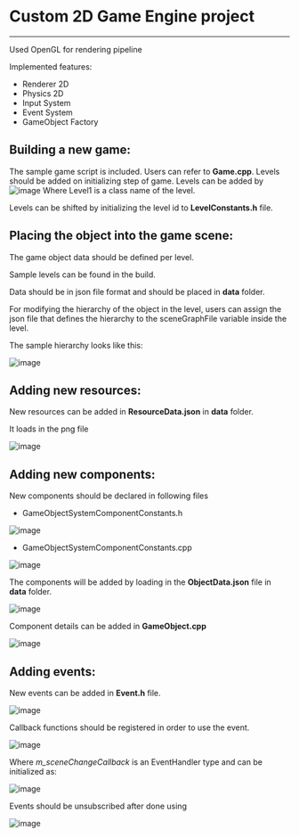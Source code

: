 # Custom 2D Game Engine project
---

Used OpenGL for rendering pipeline 

Implemented features:

- Renderer 2D
- Physics 2D
- Input System
- Event System
- GameObject Factory

## Building a new game:

The sample game script is included. Users can refer to **Game.cpp**.
Levels should be added on initializing step of game. 
Levels can be added by 
![image](https://github.com/Picbridge/CustomGameEngine/assets/34910988/9bf0159c-6a4e-4869-8862-29333be51336)
Where Level1 is a class name of the level.

Levels can be shifted by initializing the level id to **LevelConstants.h** file.

## Placing the object into the game scene:

The game object data should be defined per level.

Sample levels can be found in the build.

Data should be in json file format and should be placed in **data** folder.

For modifying the hierarchy of the object in the level, users can assign the json file that defines the hierarchy to the sceneGraphFile variable inside the level. 

The sample hierarchy looks like this:

![image](https://github.com/Picbridge/CustomGameEngine/assets/34910988/c9ba1932-cc9d-4600-bd46-c5f511593f35)


## Adding new resources:

New resources can be added in **ResourceData.json** in **data** folder.

It loads in the png file

![image](https://github.com/Picbridge/CustomGameEngine/assets/34910988/cbc1788b-8e55-4f45-8a95-4f5cdfad0357)

## Adding new components:

New components should be declared in following files
- GameObjectSystemComponentConstants.h
  
![image](https://github.com/Picbridge/CustomGameEngine/assets/34910988/6ea91696-f846-41c2-9d21-47c81c8ef770)

- GameObjectSystemComponentConstants.cpp
  
![image](https://github.com/Picbridge/CustomGameEngine/assets/34910988/41e45dc1-d9c7-4d68-8681-1477da3d5b3a)

The components will be added by loading in the **ObjectData.json** file in **data** folder.

![image](https://github.com/Picbridge/CustomGameEngine/assets/34910988/b6924e2a-30da-4ebb-977e-d4a5c7691a72)

Component details can be added in **GameObject.cpp**

![image](https://github.com/Picbridge/CustomGameEngine/assets/34910988/f619b738-1a5b-4bd5-a86d-c8f219b8db41)

## Adding events:

  New events can be added in **Event.h** file. 
  
  ![image](https://github.com/Picbridge/CustomGameEngine/assets/34910988/51fb89b7-e5dd-4084-b324-7c6ad621cd21)

  Callback functions should be registered in order to use the event.

  ![image](https://github.com/Picbridge/CustomGameEngine/assets/34910988/edd60319-c5f7-4cad-a081-10137ac3a7ce)
  
  Where _m_sceneChangeCallback_ is an EventHandler type and can be initialized as:
  
  ![image](https://github.com/Picbridge/CustomGameEngine/assets/34910988/1ed7a234-d29c-44a0-b785-14debbc25358)

  Events should be unsubscribed after done using 

  ![image](https://github.com/Picbridge/CustomGameEngine/assets/34910988/2db7453d-3609-47c7-aab1-1b35c9ca7614)






